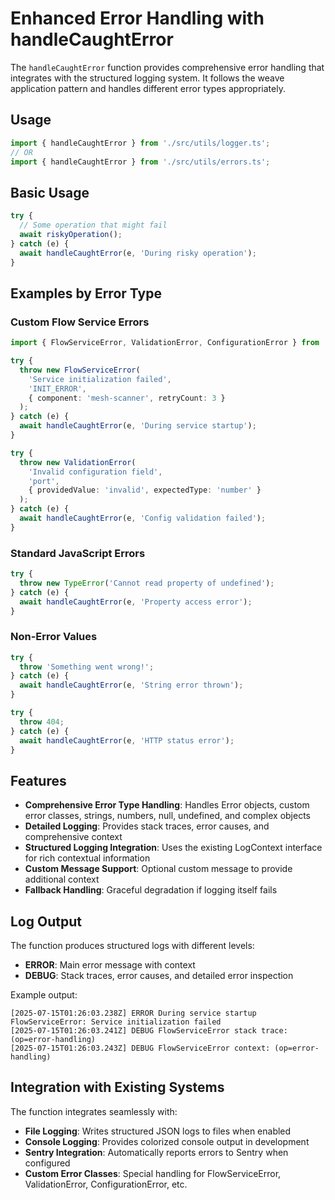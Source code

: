 # Enhanced Error Handling with handleCaughtError

The `handleCaughtError` function provides comprehensive error handling that integrates with the structured logging system. It follows the weave application pattern and handles different error types appropriately.

## Usage

```typescript
import { handleCaughtError } from './src/utils/logger.ts';
// OR
import { handleCaughtError } from './src/utils/errors.ts';
```

## Basic Usage

```typescript
try {
  // Some operation that might fail
  await riskyOperation();
} catch (e) {
  await handleCaughtError(e, 'During risky operation');
}
```

## Examples by Error Type

### Custom Flow Service Errors

```typescript
import { FlowServiceError, ValidationError, ConfigurationError } from './src/utils/errors.ts';

try {
  throw new FlowServiceError(
    'Service initialization failed',
    'INIT_ERROR',
    { component: 'mesh-scanner', retryCount: 3 }
  );
} catch (e) {
  await handleCaughtError(e, 'During service startup');
}

try {
  throw new ValidationError(
    'Invalid configuration field',
    'port',
    { providedValue: 'invalid', expectedType: 'number' }
  );
} catch (e) {
  await handleCaughtError(e, 'Config validation failed');
}
```

### Standard JavaScript Errors

```typescript
try {
  throw new TypeError('Cannot read property of undefined');
} catch (e) {
  await handleCaughtError(e, 'Property access error');
}
```

### Non-Error Values

```typescript
try {
  throw 'Something went wrong!';
} catch (e) {
  await handleCaughtError(e, 'String error thrown');
}

try {
  throw 404;
} catch (e) {
  await handleCaughtError(e, 'HTTP status error');
}
```

## Features

- **Comprehensive Error Type Handling**: Handles Error objects, custom error classes, strings, numbers, null, undefined, and complex objects
- **Detailed Logging**: Provides stack traces, error causes, and comprehensive context
- **Structured Logging Integration**: Uses the existing LogContext interface for rich contextual information
- **Custom Message Support**: Optional custom message to provide additional context
- **Fallback Handling**: Graceful degradation if logging itself fails

## Log Output

The function produces structured logs with different levels:
- **ERROR**: Main error message with context
- **DEBUG**: Stack traces, error causes, and detailed error inspection

Example output:
```
[2025-07-15T01:26:03.238Z] ERROR During service startup FlowServiceError: Service initialization failed
[2025-07-15T01:26:03.241Z] DEBUG FlowServiceError stack trace: (op=error-handling)
[2025-07-15T01:26:03.243Z] DEBUG FlowServiceError context: (op=error-handling)
```

## Integration with Existing Systems

The function integrates seamlessly with:
- **File Logging**: Writes structured JSON logs to files when enabled
- **Console Logging**: Provides colorized console output in development
- **Sentry Integration**: Automatically reports errors to Sentry when configured
- **Custom Error Classes**: Special handling for FlowServiceError, ValidationError, ConfigurationError, etc.
